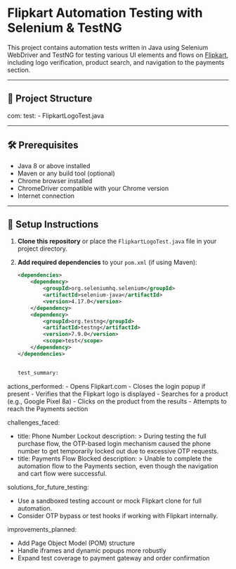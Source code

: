 # Flipkart Automation Testing with Selenium & TestNG

This project contains automation tests written in Java using Selenium WebDriver and TestNG for testing various UI elements and flows on [Flipkart](https://www.flipkart.com/), including logo verification, product search, and navigation to the payments section.

---

## 📂 Project Structure

com:
  test:
    - FlipkartLogoTest.java



---

## 🛠 Prerequisites

- Java 8 or above installed
- Maven or any build tool (optional)
- Chrome browser installed
- ChromeDriver compatible with your Chrome version
- Internet connection

---

## 🔧 Setup Instructions

1. **Clone this repository** or place the `FlipkartLogoTest.java` file in your project directory.

2. **Add required dependencies** to your `pom.xml` (if using Maven):

   ```xml
   <dependencies>
       <dependency>
           <groupId>org.seleniumhq.selenium</groupId>
           <artifactId>selenium-java</artifactId>
           <version>4.17.0</version>
       </dependency>
       <dependency>
           <groupId>org.testng</groupId>
           <artifactId>testng</artifactId>
           <version>7.9.0</version>
           <scope>test</scope>
       </dependency>
   </dependencies>


   test_summary:
  actions_performed:
    - Opens Flipkart.com
    - Closes the login popup if present
    - Verifies that the Flipkart logo is displayed
    - Searches for a product (e.g., Google Pixel 8a)
    - Clicks on the product from the results
    - Attempts to reach the Payments section

challenges_faced:
  - title: Phone Number Lockout
    description: >
      During testing the full purchase flow, the OTP-based login mechanism caused 
      the phone number to get temporarily locked out due to excessive OTP requests.
  - title: Payments Flow Blocked
    description: >
      Unable to complete the automation flow to the Payments section, even though
      the navigation and cart flow were successful.

solutions_for_future_testing:
  - Use a sandboxed testing account or mock Flipkart clone for full automation.
  - Consider OTP bypass or test hooks if working with Flipkart internally.

improvements_planned:
  - Add Page Object Model (POM) structure
  - Handle iframes and dynamic popups more robustly
  - Expand test coverage to payment gateway and order confirmation



